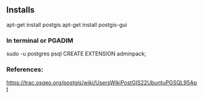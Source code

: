 ## Installs
apt-get install postgis
apt-get install postgis-gui

### In terminal or PGADIM
sudo -u postgres psql
CREATE EXTENSION adminpack;

### References:
https://trac.osgeo.org/postgis/wiki/UsersWikiPostGIS22UbuntuPGSQL95Apt



